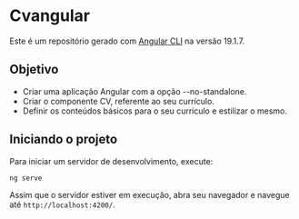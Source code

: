 # Cvangular

Este é um repositório gerado com [Angular CLI](https://github.com/angular/angular-cli) na versão 19.1.7.

## Objetivo

* Criar uma aplicação Angular com a opção --no-standalone.
* Criar o componente CV, referente ao seu currículo.
* Definir os conteúdos básicos para o seu currículo e estilizar o mesmo.


## Iniciando o projeto
Para iniciar um servidor de desenvolvimento, execute:

```bash
ng serve
```

Assim que o servidor estiver em execução, abra seu navegador e navegue até `http://localhost:4200/`.